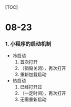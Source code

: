 [TOC]

# 08-23

### 1. 小程序的启动机制

- 冷启动
  1. 首次打开
  2. （销毁关闭），再次打开
  3. 重新加载启动
- 热启动
  1. 已经打开过
  2. （一定时间），再次打开
  3. 无需重新启动